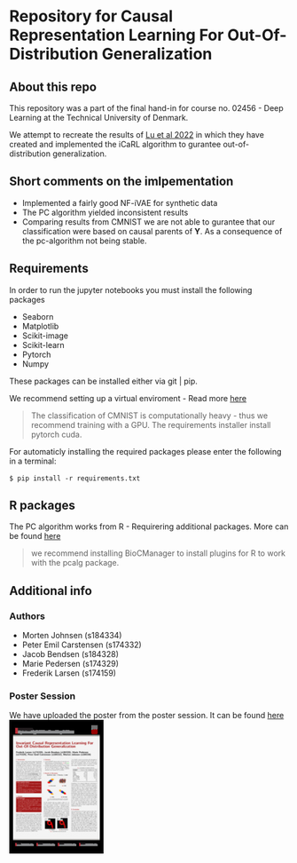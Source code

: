 # Repository for Causal Representation Learning For Out-Of-Distribution Generalization

## About this repo
This repository was a part of the final hand-in for course no. 02456 - Deep Learning at the Technical University of Denmark. 

We attempt to recreate the results of 
[Lu et al 2022](https://openreview.net/pdf?id=-e4EXDWXnSn) in which they have created and implemented the iCaRL algorithm to gurantee out-of-distribution generalization. 


## Short comments on the imlpementation
- Implemented a fairly good NF-iVAE for synthetic data
- The PC algorithm yielded inconsistent results
- Comparing results from CMNIST we are not able to gurantee that our classification were based on causal parents of **Y**. As a consequence of the pc-algorithm not being stable. 

## Requirements
In order to run the jupyter notebooks you must install the following packages 
- Seaborn
- Matplotlib
- Scikit-image
- Scikit-learn
- Pytorch
- Numpy

These packages can be installed either via git | pip.

We recommend setting up a virtual enviroment - Read more [here](https://docs.python.org/3/tutorial/venv.html)

> The classification of CMNIST is computationally heavy - thus we recommend training with a GPU. The requirements installer install pytorch cuda.

For automaticly installing the required packages please enter the following in a terminal:
```
$ pip install -r requirements.txt
```

## R packages 
The PC algorithm works from R - Requirering additional packages. 
More can be found [here](https://cran.r-project.org/web/packages/pcalg/index.html)
> we recommend installing BioCManager to install plugins for R to work with the pcalg package. 


## Additional info
### Authors
- Morten Johnsen (s184334)
- Peter Emil Carstensen (s174332)
- Jacob Bendsen (s184328)
- Marie Pedersen (s174329)
- Frederik Larsen (s174159)


### Poster Session
We have uploaded the poster from the poster session. It can be found [here](https://openreview.net/pdf?id=-e4EXDWXnSn)
<img src="poster_thumbnail.jpg" alt="drawing" width="170"/>
